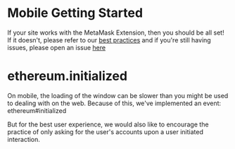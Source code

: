 # Mobile Getting Started

If your site works with the MetaMask Extension, then you should be all set!
If it doesn't, please refer to our [best practices](./mobile-best-practices.html) and if you're still having issues, please open an issue [here](https://github.com/MetaMask/metamask-mobile)

# ethereum.initialized

On mobile, the loading of the window can be slower than you might be used to dealing with on the web. Because of this, we've implemented an event: ethereum#initialized
<gist/>

But for the best user experience, we would also like to encourage the practice of only asking for the user's accounts upon a user initiated interaction.
